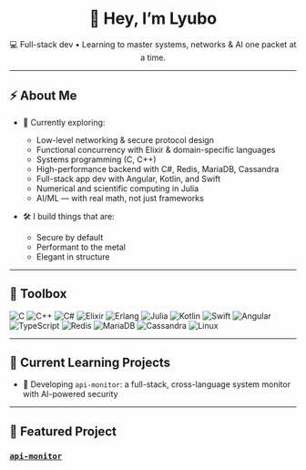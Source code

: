 <h1 align="center">👋 Hey, I’m Lyubo</h1>

<p align="center">
💻 Full-stack dev • Learning to master systems, networks & AI one packet at a time.
</p>

---

## ⚡ About Me

- 🧠 Currently exploring:
  - Low-level networking & secure protocol design
  - Functional concurrency with Elixir & domain-specific languages
  - Systems programming (C, C++)
  - High-performance backend with C#, Redis, MariaDB, Cassandra
  - Full-stack app dev with Angular, Kotlin, and Swift
  - Numerical and scientific computing in Julia
  - AI/ML — with real math, not just frameworks

- 🛠 I build things that are:
  - Secure by default
  - Performant to the metal
  - Elegant in structure

---

## 🧰 Toolbox

![C](https://img.shields.io/badge/C-%2300599C.svg?style=flat&logo=c&logoColor=white)
![C++](https://img.shields.io/badge/C%2B%2B-00599C?style=flat&logo=c%2B%2B&logoColor=white)
![C#](https://img.shields.io/badge/C%23-239120?style=flat&logo=c-sharp&logoColor=white)
![Elixir](https://img.shields.io/badge/Elixir-4B275F?logo=elixir&logoColor=white)
![Erlang](https://img.shields.io/badge/Erlang-A90533?logo=erlang&logoColor=white)
![Julia](https://img.shields.io/badge/Julia-9558B2?logo=julia&logoColor=white)
![Kotlin](https://img.shields.io/badge/Kotlin-7F52FF?logo=kotlin&logoColor=white)
![Swift](https://img.shields.io/badge/Swift-FA7343?logo=swift&logoColor=white)
![Angular](https://img.shields.io/badge/Angular-DD0031?logo=angular&logoColor=white)
![TypeScript](https://img.shields.io/badge/TypeScript-3178C6?logo=typescript&logoColor=white)
![Redis](https://img.shields.io/badge/Redis-DC382D?logo=redis&logoColor=white)
![MariaDB](https://img.shields.io/badge/MariaDB-003545?logo=mariadb&logoColor=white)
![Cassandra](https://img.shields.io/badge/Apache%20Cassandra-1287B1?logo=apache-cassandra&logoColor=white)
![Linux](https://img.shields.io/badge/Linux-FCC624?logo=linux&logoColor=black)

---

## 🚧 Current Learning Projects

- 🧪 Developing `api-monitor`: a full-stack, cross-language system monitor with AI-powered security

---

## 🌟 Featured Project

### [`api-monitor`](https://github.com/Lybo1/ApiMonitor)

